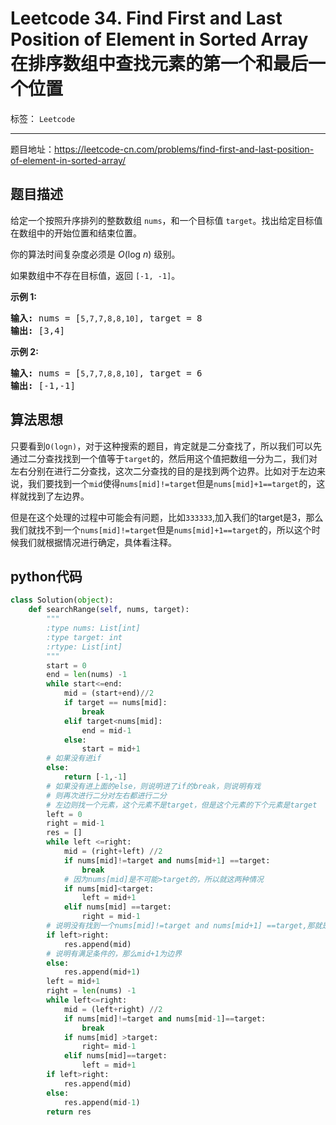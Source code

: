 ﻿# Leetcode 34. Find First and Last Position of Element in Sorted Array 在排序数组中查找元素的第一个和最后一个位置

标签： `Leetcode`

---

题目地址：https://leetcode-cn.com/problems/find-first-and-last-position-of-element-in-sorted-array/  

## 题目描述  

<p>给定一个按照升序排列的整数数组 <code>nums</code>，和一个目标值 <code>target</code>。找出给定目标值在数组中的开始位置和结束位置。</p>

<p>你的算法时间复杂度必须是&nbsp;<em>O</em>(log <em>n</em>) 级别。</p>

<p>如果数组中不存在目标值，返回&nbsp;<code>[-1, -1]</code>。</p>

<p><strong>示例 1:</strong></p>

<pre><strong>输入:</strong> nums = [<code>5,7,7,8,8,10]</code>, target = 8
<strong>输出:</strong> [3,4]</pre>

<p><strong>示例&nbsp;2:</strong></p>

<pre><strong>输入:</strong> nums = [<code>5,7,7,8,8,10]</code>, target = 6
<strong>输出:</strong> [-1,-1]</pre>  

## 算法思想 

只要看到`O(logn)`，对于这种搜索的题目，肯定就是二分查找了，所以我们可以先通过二分查找找到一个值等于`target`的，然后用这个值把数组一分为二，我们对左右分别在进行二分查找，这次二分查找的目的是找到两个边界。比如对于左边来说，我们要找到一个`mid`使得`nums[mid]!=target`但是`nums[mid]+1==target`的，这样就找到了左边界。  

但是在这个处理的过程中可能会有问题，比如`333333`,加入我们的target是3，那么我们就找不到一个`nums[mid]!=target`但是`nums[mid]+1==target`的，所以这个时候我们就根据情况进行确定，具体看注释。  


## python代码  

```python
class Solution(object):
    def searchRange(self, nums, target):
        """
        :type nums: List[int]
        :type target: int
        :rtype: List[int]
        """
        start = 0
        end = len(nums) -1
        while start<=end:
            mid = (start+end)//2
            if target == nums[mid]:
                break
            elif target<nums[mid]:
                end = mid-1
            else:
                start = mid+1
        # 如果没有进if
        else:
            return [-1,-1]
        # 如果没有进上面的else，则说明进了if的break，则说明有戏
        # 则再次进行二分对左右都进行二分
        # 左边则找一个元素，这个元素不是target，但是这个元素的下个元素是target
        left = 0
        right = mid-1
        res = []
        while left <=right:
            mid = (right+left) //2
            if nums[mid]!=target and nums[mid+1] ==target:
                break
            # 因为nums[mid]是不可能>target的，所以就这两种情况
            if nums[mid]<target:
                left = mid+1
            elif nums[mid] ==target:
                right = mid-1
        # 说明没有找到一个nums[mid]!=target and nums[mid+1] ==target,那就是mid为边界了
        if left>right:
            res.append(mid)
        # 说明有满足条件的，那么mid+1为边界
        else:
            res.append(mid+1)
        left = mid+1
        right = len(nums) -1
        while left<=right:
            mid = (left+right) //2
            if nums[mid]!=target and nums[mid-1]==target:
                break
            if nums[mid] >target:
                right= mid-1
            elif nums[mid]==target:
                left = mid+1
        if left>right:
            res.append(mid)
        else:
            res.append(mid-1)
        return res
```




